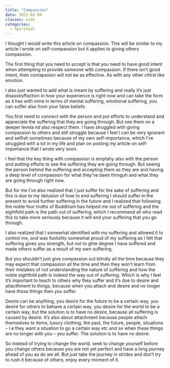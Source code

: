 ```yaml
---
title: "Compassion"
date: 2022-02-09
classes: wide
categories:
  - Spiritual 
---
```


I thought I would write this article on compassion. This will be similar to my article I wrote on self-compassion but it applies to giving others compassion.

The first thing that you need to accept is that you need to have good intent when attempting to provide someone with compassion. If there isn’t good intent, then comapssion will not be as effective. As with any other chirst like emotion.

I also just wanted to add what is meant by suffering and really it’s just disasstisffaction in how your experience is right now and can take the form as it has with mine in terms of mental suffering, emotional suffering, you can suffer also from your false beliefs.

You first need to connect with the person and put efforts to understand and appreciate the suffering that they are going through. But see them on a deeper levela nd also respect them. I have struggled with giving compassion to others and still struggle because I feel I can be very ignorant and selfish sometimes because of my own self-importance, which I’ve struggled with a lot in my life and plan on posting my article on self-importance that I wrote very soon.

I feel that the key thing with compassion is emptahy also with the person and putting efforts to see the suffering they are going through. But seeing the person behind the suffering and accepting them as they are and having a deep level of compassion for what they’ve been throguh and what they are going through right now.

But for me I’ve also realized that I just suffer for the sake of suffering and this is due to my delusion of how to end suffering I should suffer in the present to avoid further suffering in the future and I realized that following the noble four truths of Buddhism has helped me out of suffering and the eightfold path is the path out of suffering, which I recommend all who read this to take more seriously because it will end your suffering that you go through.

I also realized that I somewhat identified with my suffering and allowed it to control me, and was foolishly somewhat proud of my suffering as I felt that suffering gives you strength, but not to ghte degree I have suffered and made others suffer as a result of my own suffering. 

But you shouldn’t just give compassion out blindly all the time because they may expect that compassion all the time and then they won’t learn from their mistakes of not understanding the nature of suffering and how the noble eightfold path is indeed the way out of suffering. Which is why I feel it’s important to teach to others why they suffer and it’s due to desire and attacthment to things, because when you attach and desire and no longer have those things then you suffer.

Desire can be anything, you desire for the future to be a certain way, you desire for others to behave a certain way, you desire for the world to be a certain way, but the solution is to have no desire, because all suffering is caused by desire. It’s also about attachment because people attach themselves to items, luxury clothing, the past, the future, people, situations – I.e they want a situation to go a certain way etc and so when these things are no longer with you – you suffer. The solution is to have no desire.

So instead of trying to change the world, seek to change yourself before you change others because you are not yet perfect and have a long journey ahead of you as do we all. But just take the journey in strides and don’t try to rush it because of others, enjoy every moment of it.

